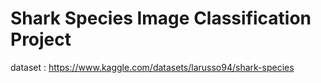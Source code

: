 # Shark Species Image Classification Project
dataset : https://www.kaggle.com/datasets/larusso94/shark-species
